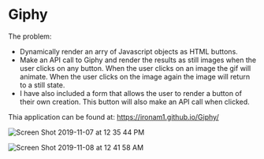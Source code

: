 # Giphy

The problem: 

- Dynamically render an arry of Javascript objects as HTML buttons. 
- Make an API call to Giphy and render the results as still images when the user clicks on any button. When the user clicks on an image the gif will animate. When the user clicks on the image again the image will return to a still state. 
- I have also included a form that allows the user to render a button of their own creation. This button will also make an API call when clicked.

Thia application can be found at: https://ironam1.github.io/Giphy/


![Screen Shot 2019-11-07 at 12 35 44 PM](https://user-images.githubusercontent.com/48491411/68412980-4933ba80-015b-11ea-8d3c-d1cc8263c4d0.png)

![Screen Shot 2019-11-08 at 12 41 58 AM](https://user-images.githubusercontent.com/48491411/68452497-a877e600-01c0-11ea-987b-67945d84b222.png)